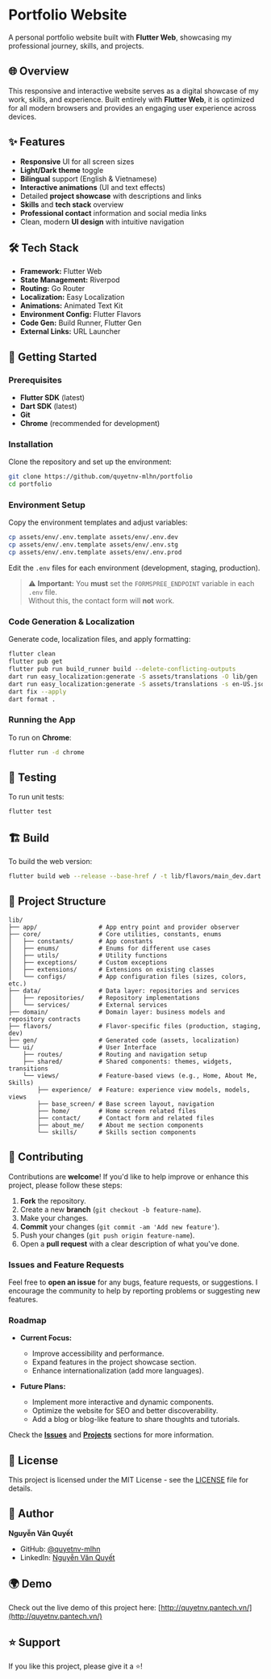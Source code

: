 # Portfolio Website

A personal portfolio website built with **Flutter Web**, showcasing my professional journey, skills, and projects.

## 🌐 Overview

This responsive and interactive website serves as a digital showcase of my work, skills, and experience. Built entirely with **Flutter Web**, it is optimized for all modern browsers and provides an engaging user experience across devices.

## ✨ Features

- **Responsive** UI for all screen sizes
- **Light/Dark theme** toggle
- **Bilingual** support (English & Vietnamese)
- **Interactive animations** (UI and text effects)
- Detailed **project showcase** with descriptions and links
- **Skills** and **tech stack** overview
- **Professional contact** information and social media links
- Clean, modern **UI design** with intuitive navigation

## 🛠 Tech Stack

- **Framework:** Flutter Web  
- **State Management:** Riverpod  
- **Routing:** Go Router  
- **Localization:** Easy Localization  
- **Animations:** Animated Text Kit  
- **Environment Config:** Flutter Flavors  
- **Code Gen:** Build Runner, Flutter Gen  
- **External Links:** URL Launcher  

## 🚀 Getting Started

### Prerequisites

- **Flutter SDK** (latest)
- **Dart SDK** (latest)
- **Git**
- **Chrome** (recommended for development)

### Installation

Clone the repository and set up the environment:

```bash
git clone https://github.com/quyetnv-mlhn/portfolio
cd portfolio
```

### Environment Setup

Copy the environment templates and adjust variables:

```bash
cp assets/env/.env.template assets/env/.env.dev
cp assets/env/.env.template assets/env/.env.stg
cp assets/env/.env.template assets/env/.env.prod
```

Edit the `.env` files for each environment (development, staging, production).

> ⚠️ **Important:** You **must** set the `FORMSPREE_ENDPOINT` variable in each `.env` file.  
> Without this, the contact form will **not** work.

### Code Generation & Localization

Generate code, localization files, and apply formatting:

```bash
flutter clean
flutter pub get
flutter pub run build_runner build --delete-conflicting-outputs
dart run easy_localization:generate -S assets/translations -O lib/gen
dart run easy_localization:generate -S assets/translations -s en-US.json -O lib/gen -o locale_keys.g.dart -f keys
dart fix --apply
dart format .
```

### Running the App

To run on **Chrome**:

```bash
flutter run -d chrome
```

## 🧪 Testing

To run unit tests:

```bash
flutter test
```

## 🏗️ Build

To build the web version:

```bash
flutter build web --release --base-href / -t lib/flavors/main_dev.dart canvaskit
```

## 📂 Project Structure

```
lib/
├── app/                 # App entry point and provider observer
├── core/                # Core utilities, constants, enums
│   ├── constants/       # App constants
│   ├── enums/           # Enums for different use cases
│   ├── utils/           # Utility functions
│   ├── exceptions/      # Custom exceptions
│   ├── extensions/      # Extensions on existing classes
│   └── configs/         # App configuration files (sizes, colors, etc.)
├── data/                # Data layer: repositories and services
│   ├── repositories/    # Repository implementations
│   └── services/        # External services
├── domain/              # Domain layer: business models and repository contracts
├── flavors/             # Flavor-specific files (production, staging, dev)
├── gen/                 # Generated code (assets, localization)
└── ui/                  # User Interface
    ├── routes/          # Routing and navigation setup
    ├── shared/          # Shared components: themes, widgets, transitions
    └── views/           # Feature-based views (e.g., Home, About Me, Skills)
        ├── experience/  # Feature: experience view models, models, views
        ├── base_screen/ # Base screen layout, navigation
        ├── home/        # Home screen related files
        ├── contact/     # Contact form and related files
        ├── about_me/    # About me section components
        └── skills/      # Skills section components
```

## 🤝 Contributing

Contributions are **welcome**! If you'd like to help improve or enhance this project, please follow these steps:

1. **Fork** the repository.
2. Create a new **branch** (`git checkout -b feature-name`).
3. Make your changes.
4. **Commit** your changes (`git commit -am 'Add new feature'`).
5. Push your changes (`git push origin feature-name`).
6. Open a **pull request** with a clear description of what you've done.

### Issues and Feature Requests

Feel free to **open an issue** for any bugs, feature requests, or suggestions. I encourage the community to help by reporting problems or suggesting new features.

### Roadmap

- **Current Focus:**  
  - Improve accessibility and performance.
  - Expand features in the project showcase section.
  - Enhance internationalization (add more languages).
  
- **Future Plans:**  
  - Implement more interactive and dynamic components.
  - Optimize the website for SEO and better discoverability.
  - Add a blog or blog-like feature to share thoughts and tutorials.

Check the **[Issues](https://github.com/quyetnv-mlhn/portfolio/issues)** and **[Projects](https://github.com/quyetnv-mlhn/portfolio/projects)** sections for more information.

## 📄 License

This project is licensed under the MIT License - see the [LICENSE](LICENSE) file for details.

## 👤 Author

**Nguyễn Văn Quyết**  
- GitHub: [@quyetnv-mlhn](https://github.com/quyetnv-mlhn)  
- LinkedIn: [Nguyễn Văn Quyết](https://linkedin.com/in/quyetnv)

## 🌍 Demo

Check out the live demo of this project here: [http://quyetnv.pantech.vn/](http://quyetnv.pantech.vn/)

## ⭐ Support

If you like this project, please give it a ⭐️!
